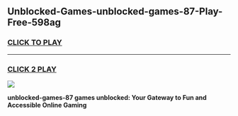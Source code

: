 
## Unblocked-Games-unblocked-games-87-Play-Free-598ag
<h3>
<a href="https://premium76.site?title=unblocked-games-87&ref=19M">CLICK TO PLAY</a></h3>
<hr>

<h3>
<a href="https://premium76.site?title=unblocked-games-87&ref=19M">CLICK 2 PLAY</a>
  
</h3>

<a href="https://premium76.site?title=unblocked-games-87&ref=19M"><img src="https://clearcache.store/games.png"></a>


**unblocked-games-87 games unblocked: Your Gateway to Fun and Accessible Online Gaming**
